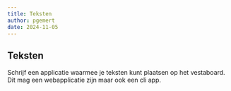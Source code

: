 ```yaml
---
title: Teksten
author: pgemert
date: 2024-11-05
---
```


## Teksten

Schrijf een applicatie waarmee je teksten kunt plaatsen op het vestaboard. Dit mag een webapplicatie zijn maar ook een cli app.

